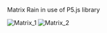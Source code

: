 Matrix Rain in use of P5.js library




![Matrix_1](https://user-images.githubusercontent.com/90202111/154089622-7b467733-d0c5-4c16-a7bb-16d126001f62.PNG)
![Matrix_2](https://user-images.githubusercontent.com/90202111/154089637-6fcb5221-7d8f-4e3a-9c1c-d848faa57786.PNG)
